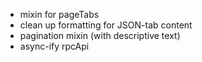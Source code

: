 - mixin for pageTabs
- clean up formatting for JSON-tab content
- pagination mixin (with descriptive text)
- async-ify rpcApi